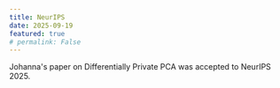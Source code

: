 ```yaml
---
title: NeurIPS
date: 2025-09-19
featured: true
# permalink: False
---
```


Johanna's paper on Differentially Private PCA was accepted to NeurIPS 2025.